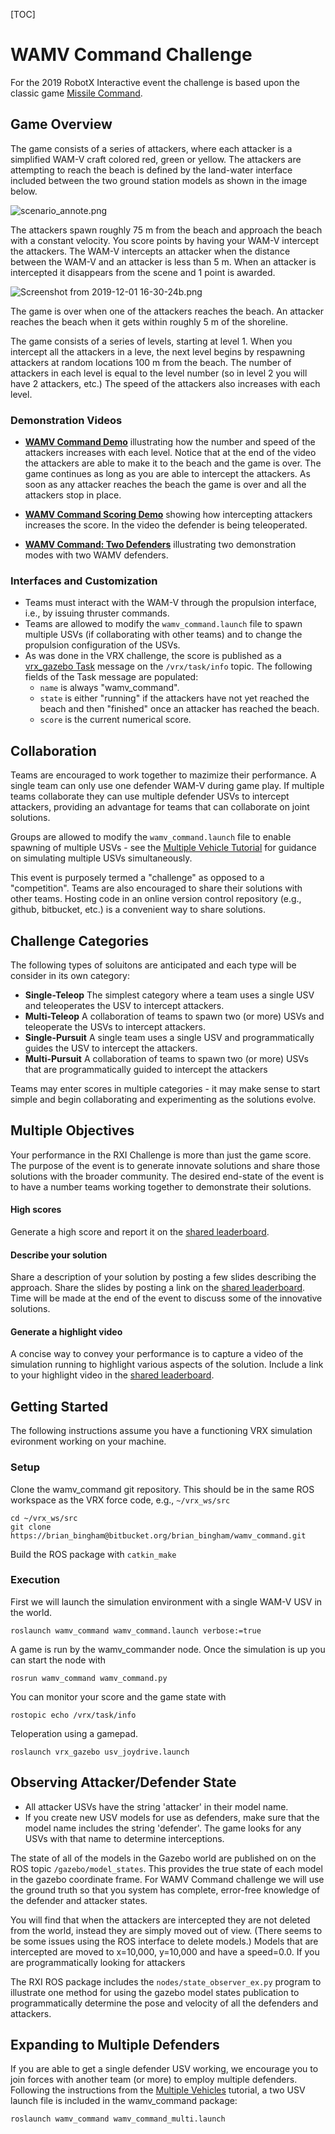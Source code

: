 [TOC]

# WAMV Command Challenge

For the 2019 RobotX Interactive event the challenge is based upon the classic game  [Missile Command](https://en.wikipedia.org/wiki/Missile_Command).  

## Game Overview

The game consists of a series of attackers, where each attacker is a simplified WAM-V craft colored red, green or yellow.  The attackers are attempting to reach the beach is defined by the land-water interface included between the two ground station models as shown in the image below.

![scenario_annote.png](https://bitbucket.org/repo/BgXLzgM/images/344213614-scenario_annote.png)

The attackers spawn roughly 75 m from the beach and approach the beach with a constant velocity.  You score points by having your WAM-V intercept the attackers.  The WAM-V intercepts an attacker when the distance between the WAM-V and an attacker is less than 5 m.  When an attacker is intercepted it disappears from the scene and 1 point is awarded.  

![Screenshot from 2019-12-01 16-30-24b.png](https://bitbucket.org/repo/BgXLzgM/images/1272893178-Screenshot%20from%202019-12-01%2016-30-24b.png)

The game is over when one of the attackers reaches the beach.  An attacker reaches the beach when it gets within roughly 5 m of the shoreline.

The game consists of a series of levels, starting at level 1.  When you intercept all the attackers in a leve,  the next level begins by respawning attackers at random locations 100 m from the beach.  The number of attackers in each level is equal to the level number (so in level 2 you will have 2 attackers, etc.)  The speed of the attackers also increases with each level.

### Demonstration Videos

* [**WAMV Command Demo**](https://vimeo.com/376721424) illustrating how the number and speed of the attackers increases with each level.  Notice that at the end of the video the attackers are able to make it to the beach and the game is over.   The game continues as long as you are able to intercept the attackers.  As soon as any attacker reaches the beach the game is over and all the attackers stop in place. 

* [**WAMV Command Scoring Demo**](https://vimeo.com/376723116) showing how intercepting attackers increases the score.  In the video the defender is being teleoperated.

* [**WAMV Command: Two Defenders**](https://vimeo.com/377202478) illustrating two demonstration modes with two WAMV defenders.

### Interfaces and Customization

* Teams must interact with the WAM-V through the propulsion interface, i.e., by issuing thruster commands.
* Teams are allowed to modify the `wamv_command.launch` file to spawn multiple USVs (if collaborating with other teams) and to change the propulsion configuration of the USVs.
* As was done in the VRX challenge, the score is published as a [vrx_gazebo Task](https://bitbucket.org/osrf/vrx/src/default/vrx_gazebo/msg/Task.msg) message on the `/vrx/task/info` topic.  The following fields of the Task message are populated:
    * `name` is always "wamv_command".
    * `state` is either "running" if the attackers have not yet reached the beach and then "finished" once an attacker has reached the beach.
    * `score` is the current numerical score.

## Collaboration

Teams are encouraged to work together to mazimize their performance.  A single team can only use one defender WAM-V during game play.  If multiple teams collaborate they can use multiple defender USVs to intercept attackers, providing an advantage for teams that can collaborate on joint solutions.

Groups are allowed to modify the `wamv_command.launch` file to enable spawning of multiple USVs - see the [Multiple Vehicle Tutorial](https://bitbucket.org/osrf/vrx/wiki/tutorials/rxi/multivehicle) for guidance on simulating multiple USVs simultaneously.

This event is purposely termed a "challenge" as opposed to a "competition".  Teams are also encouraged to share their solutions with other teams.  Hosting code in an online version control repository (e.g., github, bitbucket, etc.) is a convenient way to share solutions.

## Challenge Categories

The following types of soluitons are anticipated and each type will be consider in its own category:

* **Single-Teleop** The simplest category where a team uses a single USV and teleoperates the USV to intercept attackers.
* **Multi-Teleop** A collaboration of teams to spawn two (or more) USVs and teleoperate the USVs to intercept attackers.
* **Single-Pursuit** A single team uses a single USV and programmatically guides the USV to intercept the attackers.
* **Multi-Pursuit** A collaboration of teams to spawn two (or more) USVs that are programmatically guided to intercept the attackers

Teams may enter scores in multiple categories - it may make sense to start simple and begin collaborating and experimenting as the solutions evolve. 

## Multiple Objectives

Your performance in the RXI Challenge is more than just the game score.  The purpose of the event is to generate innovate solutions and share those solutions with the broader community.  The desired end-state of the event is to have a number teams working together to demonstrate their solutions.

#### High scores

Generate a high score and report it on the [shared leaderboard](https://docs.google.com/spreadsheets/d/1fvYe2w-jMXbQlqDLx7OO0jIWo6Y0uX9KVVEgFyEDzQI/edit?usp=sharing).

#### Describe your solution

Share a description of your solution by posting a few slides describing the approach.  Share the slides by posting a link on the [shared leaderboard](https://docs.google.com/spreadsheets/d/1fvYe2w-jMXbQlqDLx7OO0jIWo6Y0uX9KVVEgFyEDzQI/edit?usp=sharing).  Time will be made at the end of the event to discuss some of the innovative solutions.

#### Generate a highlight video

A concise way to convey your performance is to capture a video of the simulation running to highlight various aspects of the solution.  Include a link to your highlight video in the [shared leaderboard](https://docs.google.com/spreadsheets/d/1fvYe2w-jMXbQlqDLx7OO0jIWo6Y0uX9KVVEgFyEDzQI/edit?usp=sharing).

## Getting Started

The following instructions assume you have a functioning VRX simulation evironment working on your machine.

### Setup

Clone the wamv_command git repository.  This should be in the same ROS workspace as the VRX force code, e.g., `~/vrx_ws/src`
```
cd ~/vrx_ws/src
git clone https://brian_bingham@bitbucket.org/brian_bingham/wamv_command.git
```

Build the ROS package with `catkin_make`

### Execution

First we will launch the simulation environment with a single WAM-V USV in the world.

```
roslaunch wamv_command wamv_command.launch verbose:=true
```

A game is run by the wamv_commander node.  Once the simulation is up you can start the node with
```
rosrun wamv_command wamv_command.py 
```

You can monitor your score and the game state with
```
rostopic echo /vrx/task/info
```

Teloperation using a gamepad.
```
roslaunch vrx_gazebo usv_joydrive.launch 
```

## Observing Attacker/Defender State

* All attacker USVs have the string 'attacker' in their model name.
* If you create new USV models for use as defenders, make sure that the model name includes the string 'defender'.  The game looks for any USVs with that name to determine interceptions. 

The state of all of the models in the Gazebo world are published on on the ROS topic `/gazebo/model_states`.  This provides the true state of each model in the gazebo coordinate frame.  For WAMV Command challenge we will use the ground truth so that you system has complete, error-free knowledge of the defender and attacker states.

You will find that when the attackers are intercepted they are not deleted from the world, instead they are simply moved out of view.  (There seems to be some issues using the ROS interface to delete models.)  Models that are intercepted are moved to x=10,000, y=10,000 and have a speed=0.0.  If you are programmatically looking for attackers

The RXI ROS package includes the `nodes/state_observer_ex.py` program to illustrate one method for using the gazebo model states publication to programmatically determine the pose and velocity of all the defenders and attackers.


## Expanding to Multiple Defenders

If you are able to get a single defender USV working, we encourage you to join forces with another team (or more) to employ multiple defenders.  Following the instructions from the [Multiple Vehicles](https://bitbucket.org/osrf/vrx/wiki/tutorials/rxi/multivehicle) tutorial, a two USV launch file is included in the wamv_command package:
```
roslaunch wamv_command wamv_command_multi.launch 
```
